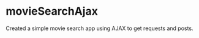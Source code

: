 movieSearchAjax
===============
Created a simple movie search app using AJAX to get requests and posts.
